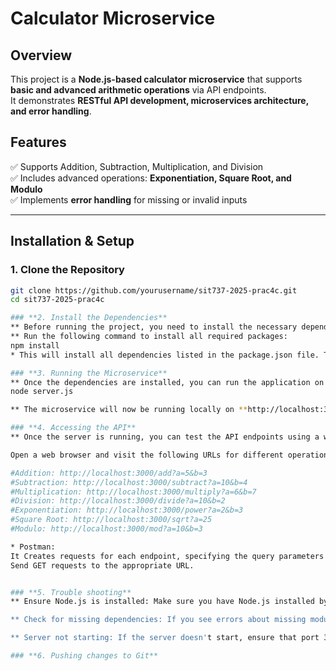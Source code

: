 # Calculator Microservice

## **Overview**
This project is a **Node.js-based calculator microservice** that supports **basic and advanced arithmetic operations** via API endpoints.  
It demonstrates **RESTful API development, microservices architecture, and error handling**.

## **Features**
✅ Supports Addition, Subtraction, Multiplication, and Division  
✅ Includes advanced operations: **Exponentiation, Square Root, and Modulo**  
✅ Implements **error handling** for missing or invalid inputs  

---

## **Installation & Setup**
### **1. Clone the Repository**
```sh
git clone https://github.com/yourusername/sit737-2025-prac4c.git
cd sit737-2025-prac4c

### **2. Install the Dependencies**
** Before running the project, you need to install the necessary dependencies. The project is built with ## Node.js, so you’ll need npm (Node Package Manager) to manage these dependencies. 
** Run the following command to install all required packages:
npm install
* This will install all dependencies listed in the package.json file. These dependencies include Express.js (for routing), among others.

### **3. Running the Microservice**
** Once the dependencies are installed, you can run the application on your local machine. To start the server, use the following command:
node server.js

** The microservice will now be running locally on **http://localhost:3000** by default.

### **4. Accessing the API**
** Once the server is running, you can test the API endpoints using a web browser, Postman, or curl commands:

Open a web browser and visit the following URLs for different operations:

#Addition: http://localhost:3000/add?a=5&b=3
#Subtraction: http://localhost:3000/subtract?a=10&b=4
#Multiplication: http://localhost:3000/multiply?a=6&b=7
#Division: http://localhost:3000/divide?a=10&b=2
#Exponentiation: http://localhost:3000/power?a=2&b=3
#Square Root: http://localhost:3000/sqrt?a=25
#Modulo: http://localhost:3000/mod?a=10&b=3

* Postman: 
It Creates requests for each endpoint, specifying the query parameters a and b as needed. 
Send GET requests to the appropriate URL.


### **5. Trouble shooting**
** Ensure Node.js is installed: Make sure you have Node.js installed by running node -v in the terminal. If it's not installed, download it from here.

** Check for missing dependencies: If you see errors about missing modules, run npm install again to ensure that all dependencies are installed properly.

** Server not starting: If the server doesn't start, ensure that port 3000 is not already in use. You can change the port by modifying the value of the PORT variable in server.js.

### **6. Pushing changes to Git**